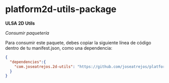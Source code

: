 # platform2d-utils-package

**ULSA 2D Utils**

*Consumir paquetería*

Para consumir este paquete, debes copiar la siguiente línea de código dentro de tu manifest.json, como una dependencia:

```json
{
  "dependencies":{
    "com.joseatrejos.2d-utils": "https://github.com/joseatrejos/platform2d-utils-package.git"
  }
}
```
